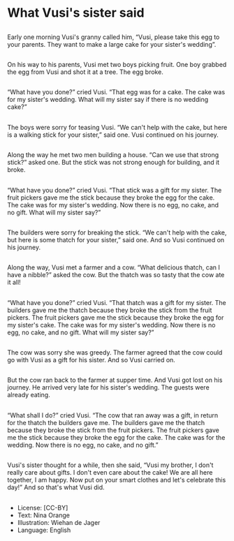 # What Vusi's sister said

##
Early one morning Vusi's granny
called him, “Vusi, please take this
egg to your parents. They want to
make a large cake for your sister's
wedding”.

##
On his way to his parents, Vusi met
two boys picking fruit. One boy
grabbed the egg from Vusi and shot
it at a tree. The egg broke.

##
“What have you done?” cried Vusi.
“That egg was for a cake. The cake
was for my sister's wedding. What
will my sister say if there is no
wedding cake?”

##
The boys were sorry for teasing
Vusi.
“We can't help with the cake, but
here is a walking stick for your
sister,” said one.
Vusi continued on his journey.

##
Along the way he met two men
building a house. “Can we use that
strong stick?” asked one.
But the stick was not strong enough
for building, and it broke.

##
“What have you done?” cried Vusi.
“That stick was a gift for my sister.
The fruit pickers gave me the stick
because they broke the egg for the
cake. The cake was for my sister's
wedding. Now there is no egg, no
cake, and no gift. What will my
sister say?”

##
The builders were sorry for breaking
the stick.
“We can't help with the cake, but
here is some thatch for your sister,”
said one.
And so Vusi continued on his
journey.

##
Along the way, Vusi met a farmer
and a cow. “What delicious thatch,
can I have a nibble?” asked the cow.
But the thatch was so tasty that the
cow ate it all!

##
“What have you done?” cried Vusi.
“That thatch was a gift for my
sister. The builders gave me the
thatch because they broke the stick
from the fruit pickers. The fruit
pickers gave me the stick because
they broke the egg for my sister's
cake. The cake was for my sister's
wedding. Now there is no egg, no
cake, and no gift. What will my
sister say?”

##
The cow was sorry she was greedy.
The farmer agreed that the cow
could go with Vusi as a gift for his
sister. And so Vusi carried on.

##
But the cow ran back to the farmer
at supper time.
And Vusi got lost on his journey.
He arrived very late for his sister's
wedding. The guests were already
eating.

##
“What shall I do?” cried Vusi.
“The cow that ran away was a gift,
in return for the thatch the builders
gave me. The builders gave me the
thatch because they broke the stick
from the fruit pickers. The fruit
pickers gave me the stick because
they broke the egg for the cake.
The cake was for the wedding. Now
there is no egg, no cake, and no
gift.”

##
Vusi's sister thought for a while,
then she said,
“Vusi my brother, I don't really care
about gifts. I don't even care about
the cake! We are all here together, I
am happy. Now put on your smart
clothes and let's celebrate this
day!”
And so that's what Vusi did.

##
* License: [CC-BY]
* Text: Nina Orange
* Illustration: Wiehan de Jager
* Language: English
